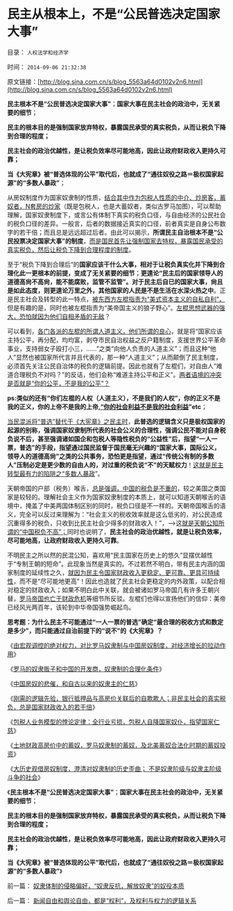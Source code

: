 # 民主从根本上，不是“公民普选决定国家大事”

目录： `人权法学和经济学` 

时间： `2014-09-06 21:32:38` 

原文链接：[http://blog.sina.com.cn/s/blog_5563a64d0102v2n6.html](http://blog.sina.com.cn/s/blog_5563a64d0102v2n6.html)

**民主根本不是“公民普选决定国家大事”**；**国家大事在民主社会的政治中，无关紧要的细节**；

**民主的根本目的是强制国家放弃特权，暴露国民承受的真实税负，从而让税负下降到合理的程度；**

**民主社会的政治优越性，是让税负效率尽可能地高，因此让政府财政收入更持久可靠；**

**当《大宪章》被“普选体现的公平”取代后，也就成了“通往奴役之路＝极权国家起源”的“多数人暴政”**；

从房奴制度作为国家奴隶制的性质，[结合其中作为包税人性质的中介、炒房客，蓄奴者，N套房的炒家](../../../2014/9/4/土地财政高房价中的购房者，不是房奴，就是蓄奴；.md)（既是包税人，也是大蓄奴者，类似古罗马加图），可以帮助理解，国家奴隶制度下，或言公有体制下真实的税负口径，与自由经济的公民社会的税负口径的差异。一般言，后者的数据接近真实的口径，前者真实是自身公布数字的若干倍；而且总是远远超过后者。由此可以揭示，**所谓民主自治根本不是“公民投票决定国家大事”的制度**，[而是国民首先让强制国家去特权，暴露国民承受的真实税负，然后让税负下降到合理程度的制度](../../../2010/9/2/民主目的是合理税收;公有制就是税收;税负低估.md)。

至于“税负下降到合理后”的**国家应该干什么大事，相对于让税负真实化并下降到合理化此一更根本的前提，变成了无关紧要的细节**；**更遑论“民主后的国家领导人的道德高尙不高尙，能不能腐败，监管不监管”。对于民主后自已的国家大事，尙且是如此态度，则更遑论万里之外，其他国家的人民是不是生活在水深火热之中**。正是民主社会及转型的此一特点，[被东西方左棍指责为“美式资本主义的自私自利”，](../../../2010/9/2/国民的负担都是税收;税收不要“没收国民”.md)但是有趣的是，同时也被左棍指责为“美帝国主义的狼子野心”。[左棍思想武器的强大，恐怕就因为他们自相矛盾的无敌](../../../2014/8/10/中国（文人＝政客）最强大的武器是“缺乏逻辑=自相矛盾”.md)？

可以看到，[各门各派的左棍的所谓人道主义，他们所谓的良心](../../../2014/9/4/女性观念中的诚信，就是契约角度的“不讲契约，没诚信，背信弃约”.md)，就是将“国家应该主持公平，再分配，均均富，剥夺市民自治权益之反户籍制度，支援世界公平革命事业，支持弱女子殴打小三，……”之类“向他人负责的人道主义”；而且这种“他人”显然也被国家所代言并且代表的，那一种“人道主义”；从而颠倒了民主制度，必须首先关注公民自治体的税负的逻辑前提。因此也就有了左棍们，对自由人“难道合理税负不对吗？”的反诘，他们会称“难道主持公平和正义”。[两者语境的冲突是否就是“你的公平，不是我的公平”？](../../../2014/3/25/为什么公有制文化总是不讲理（没逻辑）？.md)

**ps:类似的还有“你们左棍的人权（人道主义），不是我们的人权”，你的正义不是我的正义，你的上帝不是我的上帝[,“你的社会利益不是我的社会利益](../../../2012/11/21/资本主义的财富是对未来的良好预期,上帝真正的安排.md)”etc**；

[当民混派将“普选”替代于《大宪章》之民主时](../../../2014/9/1/北京伸出普选橄榄枝，炸窝的可能是民混派；.md)，**此普选的逻辑含义只是极权国家的起源的别称，强调国家奴隶制所代表的社会公义的合理性，强调公民不能对自身税负说不后，甚至强调诸如国企和包税人等隐性税负的“公益性”后，指望“一人一票，普选”的手段，指望通过国民监督于国民毫无兴趣的“国家大事，国际公义，领导人的道德高尙”之类的公共事务，恐怕更是指望，通过“传统公有制的多数人”压制必定是更少数的自由人的，对过重的税负说“不”的天赋权力**！[这就是民主转型最有力的陷阱之“多数人暴政](../../../2014/7/2/《环球时报》确实拷问了香港公投：什么是真正的民主？.md)”。

天朝帝国的户部（税务）喉舌，[总是强调，中国的税负是不重的](../../../2010/10/3/房价高了200-－500-;税收多了200-－500-.md)，较之美国之类国家是较轻的。理解社会主义作为国家奴隶制度的本质上，就可以知道天朝喉舌的语境中，掩盖了中美两国体制区别的同时，税负口径是不一样的。天朝帝国喉舌的语义，完全可以反过来理解为：“社会主义的税收效率就是这么低劣的，对公民造成沉重得多的税负，只收到比民主社会少得多的财政收入！”，——>这[就是天朝公知所谓的“中国税负不高”；](../../../2013/9/15/大政府经高房价到大萧条——＞通往奴役之路.md)同时也说明了，**民主社会的政治优越性，就是让税负效率，尽可能地高，让政府财政收入更持久可靠**。

不明民主之所以然的民混公知，喜欢用“民主国家在历史上的悠久”显摆优越性于“专制王朝的短命”。此现象当然是真实的。不过若然不明白，带有民主内涵的国家制度的延续性之久，[就因为民主令国家财政收入更稳定、更可靠、更具可持续性](../../../2012/3/6/公共服务“差别定价”将导致巨大而低效的隐性税收.md)，而不是“尽可能地更高”！因此也造就了民主社会更稳定的内外政策，以配合相对稳定的财政收入；如果不明白此中关联，就会被诸如罗马帝国几有许多王朝兴替，[罗马帝国也亡于财政危机](../../../2010/8/20/财政危机！康茂多错了！死了！成了昏君了！.md)等细节所反驳。左棍们也得以宣扬他们的信仰：美帝已经风光两百年，该轮到中华帝国强势崛起鸟。

**思考题：为什么民主不可能通过“一人一票的普选”确定“最合理的税收方式和数定是多少”，而只能通过自治前提下的“说不”的《大宪章》？**

《[由宏观调控的绝对权力，对比罗马奴隶制与中国房奴制度，对经济增长的拉动作用](../../../2014/8/27/对比罗马奴隶制与中国房奴制度，对经济增长的拉动作用.md)》

《[罗马的奴隶贩子和中国的开发商，奴隶制的合理化条件](../../../2014/8/28/罗马的奴隶贩子和中国的开发商，奴隶制的合理化条件.md)》

《[中国房奴的悲催，和自古以来的奴隶主的仁慈](../../../2014/8/29/中国房奴的悲催,和奴隶主的仁慈.md)》

《[刚需的逻辑先验，银行抵押品与高房价关联后的自欺欺人；非民主社会的真实税负，总是国家财政收入的若干倍](../../../2014/9/1/刚需的逻辑先验，银行抵押品的自欺欺人，N套房的通同作弊.md)》

《[包税人业务模型的悖论定律：全行业亏损，包税人自降国家奴仆，指望国家仁慈](../../../2014/9/3/N套房的炒家的罪与否，包税人业务模型的悖论定律.md)》

《[土地财政高房价中的蓄奴，罗马奴隶制的蓄奴，及北美蓄奴合法化时期的蓄奴投资](../../../2014/9/4/土地财政高房价中的购房者，不是房奴，就是蓄奴；.md)》

《[大历史观借房奴制度，澄清对奴隶制的历史歪曲；
不是奴隶阶级与奴隶主阶级斗争的社会](../../../2014/9/5/借房奴制度，澄清对奴隶制的历史歪曲，理解奴隶社会的真实.md)》

《**民主根本不是“公民普选决定国家大事”**；**国家大事在民主社会的政治中，无关紧要的细节**；

**民主的根本目的是强制国家放弃特权，暴露国民承受的真实税负，从而让税负下降到合理的程度；**

**民主社会的政治优越性，是让税负效率尽可能地高，因此让政府财政收入更持久可靠；**

**当《大宪章》被“普选体现的公平”取代后，也就成了“通往奴役之路＝极权国家起源”的“多数人暴政”**》

前一篇： [奴隶体制的侵略偏好，“奴隶反抗，解放奴隶”的奴役本质](../../../2014/9/12/奴隶体制的侵略偏好，“奴隶反抗，解放奴隶”的奴役本质.md)

后一篇： [新闻自由和舆论自由，都是“权利”，及权利与权力的逻辑关系](../../../2014/8/25/新闻自由和舆论自由，都是“权利”，及权利与权力的逻辑关系.md)

